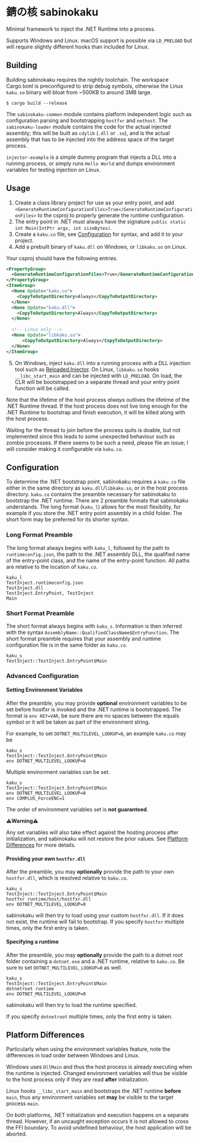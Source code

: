 # 錆の核 sabinokaku

Minimal framework to inject the .NET Runtime into a process.

Supports Windows and Linux. macOS support is possible via `LD_PRELOAD` but will require slightly different hooks than 
included for Linux.

## Building
Building sabinokaku requires the nightly toolchain. The workspace Cargo.toml is preconfigured to strip debug symbols, 
otherwise the Linux `kaku.so` binary will bloat from ~500KB to around 3MB large. 

```
$ cargo build --release
```

The `sabinokaku-common` module contains platform independent logic such as configuration parsing and bootstrapping `hostfxr` and `nethost`. 
The `sabinokaku-loader` module contains the code for the actual injected assembly; this will be built as `cdylib` (`.dll` or `.so`), and is the
actual assembly that has to be injected into the address space of the target process.

`injector-example` is a simple dummy program that injects a DLL into a running process, or simply runs `Hello World` and 
dumps environment variables for testing injection on Linux.

## Usage
1. Create a class library project for use as your entry point, and add `<GenerateRuntimeConfigurationFiles>True</GenerateRuntimeConfigurationFiles>` to the csproj to properly generate the runtime configuration. 
2. The entry point in .NET must always have the signature `public static int Main(IntPtr args, int sizeBytes)`. 
3. Create a `kaku.co` file, see [Configuration](#configuration) for syntax, and add it to your project.
4. Add a prebuilt binary of `kaku.dll` on Windows, or `libkaku.so` on Linux.

Your csproj should have the following entries.

```xml
<PropertyGroup>
  <GenerateRuntimeConfigurationFiles>True</GenerateRuntimeConfigurationFiles>
</PropertyGroup>
<ItemGroup>
  <None Update="kaku.co">
    <CopyToOutputDirectory>Always</CopyToOutputDirectory>
  </None>
  <None Update="kaku.dll">
    <CopyToOutputDirectory>Always</CopyToOutputDirectory>
  </None>
  
  <!-- Linux only -->
  <None Update="libkaku.so">
      <CopyToOutputDirectory>Always</CopyToOutputDirectory>
  </None>
</ItemGroup>
```

5. On Windows, inject `kaku.dll` into a running process with a DLL injection tool such as [Reloaded.Injector](https://github.com/Reloaded-Project/Reloaded.Injector). 
   On Linux, `libkaku.so` hooks `__libc_start_main` and can be injected with `LD_PRELOAD`.
   On load, the CLR will be bootstrapped on a separate thread and your entry point function will be called.


Note that the lifetime of the host process *always* outlives the lifetime of the .NET Runtime thread. If the host process
does not live long enough for the .NET Runtime to bootstrap and finish execution, it will be killed along with the host process. 

Waiting for the thread to join before the process quits is doable, but not implemented since this leads to some unexpected behaviour such as
zombie processes. If there seems to be such a need, please file an issue; I will consider making it configurable via `kaku.co`.
 
## Configuration

To determine the .NET bootstrap point, sabinokaku requires a `kaku.co` file either in the same directory as `kaku.dll`/`libkaku.so`, 
or in the host process directory. `kaku.co` contains the preamble necessary for sabinokaku to bootstrap the .NET runtime. There are 2
preamble formats that sabinokaku understands. The long format (`kaku_l`) allows for the most flexibility, for example if you
store the .NET entry point assembly in a child folder. The short form may be preferred for its shorter syntax.

### Long Format Preamble
The long format always begins with `kaku_l`, followed by the path to `runtimeconfig.json`, the path to the .NET assembly DLL, 
the qualified name of the entry-point class, and the name of the entry-point function. All paths are relative to the location of
`kaku.co`.

```
kaku_l
TestInject.runtimeconfig.json
TestInject.dll
TestInject.EntryPoint, TestInject
Main
```

### Short Format Preamble
The short format always begins with `kaku_s`. Information is then inferred with the syntax `AssemblyName::QualifiedClassName$EntryFunction`. The
short format preamble requires that your assembly and runtime configuration file is in the same folder as `kaku.co`.

```
kaku_s
TestInject::TestInject.EntryPoint$Main
```
### Advanced Configuration

#### Setting Environment Variables
After the preamble, you may provide **optional** environment variables to be set before hostfxr is invoked and the .NET runtime is bootstrapped.
The format is `env KEY=VAR`, be sure there are no spaces between the equals symbol or it will be taken as part of the environment string.

For example, to set `DOTNET_MULTILEVEL_LOOKUP=0`, an example `kaku.co` may be
```
kaku_s
TestInject::TestInject.EntryPoint$Main
env DOTNET_MULTILEVEL_LOOKUP=0
```

Multiple environment variables can be set.
```
kaku_s
TestInject::TestInject.EntryPoint$Main
env DOTNET_MULTILEVEL_LOOKUP=0
env COMPLUS_ForceENC=1
```

The order of environment variables set is **not guaranteed**.

⚠️**Warning**⚠️

Any set variables will also take effect against the hosting process after initialization, and sabinokaku will not restore the prior values. 
See [Platform Differences](#platform-differences) for more details.

#### Providing your own `hostfxr.dll`
After the preamble, you may **optionally** provide the path to your own `hostfxr.dll`, which is resolved
relative to `kaku.co`.

```
kaku_s
TestInject::TestInject.EntryPoint$Main
hostfxr runtime/host/hostfxr.dll
env DOTNET_MULTILEVEL_LOOKUP=0
```

sabinokaku will then try to load using your custom `hostfxr.dll`. If it does not exist, the runtime will fail to bootstrap.
If you specify `hostfxr` multiple times, only the first entry is taken.

#### Specifying a runtime
After the preamble, you may **optionally** provide the path to a dotnet root folder containing a `dotnet.exe` and a .NET
runtime, relative to `kaku.co`. Be sure to set `DOTNET_MULTILEVEL_LOOKUP=0` as well.

```
kaku_s
TestInject::TestInject.EntryPoint$Main
dotnetroot runtime
env DOTNET_MULTILEVEL_LOOKUP=0
```

sabinokaku will then try to load the runtime specified.

If you specify `dotnetroot` multiple times, only the first entry is taken.

## Platform Differences
Particularly when using the environment variables feature, note the differences in load order between Windows and Linux.

Windows uses `DllMain` and thus the host process is already executing when the runtime is injected. Changed environment 
variables will thus be visible to the host process only if they are read **after** initialization.

Linux hooks `__libc_start_main` and bootstraps the .NET runtime **before** `main`, thus any environment variables set **may** be visible
to the target process `main`.

On both platforms, .NET initialization and execution happens on a separate thread. However, if an uncaught exception occurs 
it is not allowed to cross the FFI boundary. To avoid undefined behaviour, the host application will be aborted.